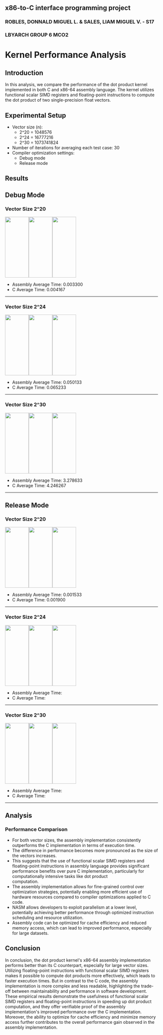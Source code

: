 ## x86-to-C interface programming project
### ROBLES, DONNALD MIGUEL L. & SALES, LIAM MIGUEL V. - S17
### LBYARCH GROUP 6 MCO2



# Kernel Performance Analysis

## Introduction
In this analysis, we compare the performance of the dot product kernel implemented in both C and x86-64 assembly language. The kernel utilizes functional scalar SIMD registers and floating-point instructions to compute the dot product of two single-precision float vectors.

## Experimental Setup
- Vector size (n):
  - 2^20 = 1048576
  - 2^24 = 16777216
  - 2^30 = 1073741824
- Number of iterations for averaging each test case: 30
- Compiler optimization settings:
  - Debug mode
  - Release mode

## Results


## Debug Mode
### **Vector Size  2^20**
<div style="display: flex;">
    <img src="https://github.com/MiguelRobles7/Assembly-to-C-Interface-Programming-Project/assets/132888676/bd998b77-84dd-4178-ac4d-80fd2f2f8904" style="width: 78.17px; height: 200px;">
    <img src="https://github.com/MiguelRobles7/Assembly-to-C-Interface-Programming-Project/assets/132888676/86dff322-631a-4479-b6d3-7814e4c41096" style="width: 78.17px; height: 200px;">
    <img src="https://github.com/MiguelRobles7/Assembly-to-C-Interface-Programming-Project/assets/132888676/553d824a-de4c-4f51-aaca-6b2943f3799b" style="width: 78.17px; height: 200px;">
</div>

  - Assembly Average Time: 0.003300
  - C Average Time: 0.004167
<hr>
    
### **Vector Size  2^24**
<div style="display: flex;">
    <img src="https://github.com/MiguelRobles7/Assembly-to-C-Interface-Programming-Project/assets/132888676/e28a987d-c8b2-4181-8dee-952fcb260c50" style="width: 78.17px; height: 200px;">
    <img src="https://github.com/MiguelRobles7/Assembly-to-C-Interface-Programming-Project/assets/132888676/5b21f20e-13c2-4d46-b4db-a9d27f524b4b" style="width: 78.17px; height: 200px;">
    <img src="https://github.com/MiguelRobles7/Assembly-to-C-Interface-Programming-Project/assets/132888676/44743ebb-5415-4db0-aff9-0c222c77f14e" style="width: 78.17px; height: 200px;">
</div>

  - Assembly Average Time: 0.050133
  - C Average Time: 0.065233
<hr>

### **Vector Size  2^30** 
<div style="display: flex;">
    <img src="https://github.com/MiguelRobles7/Assembly-to-C-Interface-Programming-Project/assets/132888676/fc82bab3-cf2b-46ba-ac20-392ce6329fa4" style="width: 78.17px; height: 200px;">
    <img src="https://github.com/MiguelRobles7/Assembly-to-C-Interface-Programming-Project/assets/132888676/c97ff705-26df-44f1-b582-fa8c38a4abf8" style="width: 78.17px; height: 200px;">
    <img src="https://github.com/MiguelRobles7/Assembly-to-C-Interface-Programming-Project/assets/132888676/17579ed8-ae6a-4792-889d-8b24f979afe2" style="width: 78.17px; height: 200px;">
</div>

  - Assembly Average Time: 3.278633
  - C Average Time: 4.246267
 <hr>

## Release Mode
### **Vector Size  2^20**
<div style="display: flex;">
    <img src="https://github.com/MiguelRobles7/Assembly-to-C-Interface-Programming-Project/assets/132888676/6f0b9ea1-48df-4188-908b-0848acef6d4a" style="width: 78.17px; height: 200px;">
    <img src="https://github.com/MiguelRobles7/Assembly-to-C-Interface-Programming-Project/assets/132888676/ead4ed0f-9eaa-4ae9-bf41-65cd339bf780" style="width: 78.17px; height: 200px;">
    <img src="https://github.com/MiguelRobles7/Assembly-to-C-Interface-Programming-Project/assets/132888676/06942830-5daf-4f42-ae65-95a5c66fd820" style="width: 78.17px; height: 200px;">
</div>

  - Assembly Average Time: 0.001533
  - C Average Time: 0.001900
<hr>

### **Vector Size  2^24**
<div style="display: flex;">
    <img src="" style="width: 78.17px; height: 200px;">
    <img src="" style="width: 78.17px; height: 200px;">
    <img src="" style="width: 78.17px; height: 200px;">
</div>
  
  - Assembly Average Time: 
  - C Average Time:
<hr>
    
### **Vector Size  2^30**
<div style="display: flex;">
    <img src="" style="width: 78.17px; height: 200px;">
    <img src="" style="width: 78.17px; height: 200px;">
    <img src="" style="width: 78.17px; height: 200px;">
</div>

  - Assembly Average Time: 
  - C Average Time: 
<hr>

## Analysis

### Performance Comparison
- For both vector sizes, the assembly implementation consistently outperforms the C implementation in terms of execution time.
- The difference in performance becomes more pronounced as the size of the vectors increases.
- This suggests that the use of functional scalar SIMD registers and floating-point instructions in assembly language provides significant performance benefits over pure C implementation, particularly for computationally intensive tasks like dot product   
  computation.
- The assembly implementation allows for fine-grained control over optimization strategies, potentially enabling more efficient use of hardware resources compared to compiler optimizations applied to C code.
- NASM allows developers to exploit parallelism at a lower level, potentially achieving better performance through optimized instruction scheduling and resource utilization.
- Assembly code can be optimized for cache efficiency and reduced memory access, which can lead to improved performance, especially for large datasets.


## Conclusion
In conclusion, the dot product kernel's x86-64 assembly implementation performs better than its C counterpart, especially for large vector sizes.
Utilizing floating-point instructions with functional scalar SIMD registers makes it possible to compute dot products more effectively, which leads to faster execution times.
But in contrast to the C code, the assembly implementation is more complex and less readable, highlighting the trade-off between maintainability and performance in software development.
These empirical results demonstrate the usefulness of functional scalar SIMD registers and floating-point instructions in speeding up dot product computation,
and they offer verifiable proof of the assembly implementation's improved performance over the C implementation.
Moreover, the ability to optimize for cache efficiency and minimize memory access further contributes to the overall performance gain observed in the assembly implementation.
